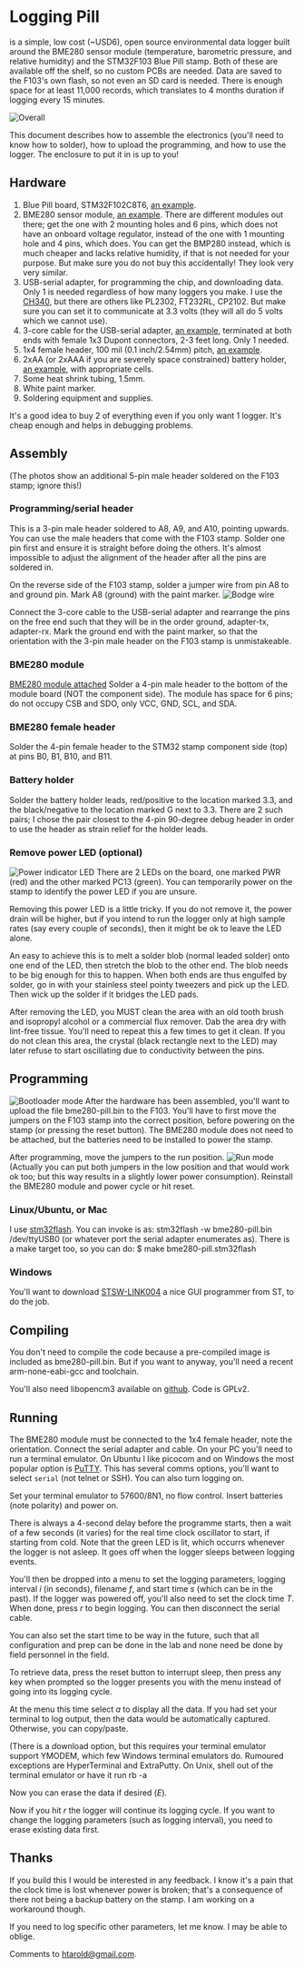 # Logging Pill
is a simple, low cost (~USD6), open source environmental data logger built
around the BME280 sensor module (temperature, barometric pressure,
and relative humidity) and the STM32F103 Blue Pill stamp.  Both of
these are available off the shelf, so no custom PCBs are needed.
Data are saved to the F103's own flash, so not even an SD card
is needed.  There is enough space for at least 11,000 records,
which translates to 4 months duration if logging every 15 minutes.

![Overall](pics/0-overall.jpg)

This document describes how to assemble the electronics (you'll
need to know how to solder), how to upload the programming, and
how to use the logger.  The enclosure to put it in is up to you!

## Hardware
1. Blue Pill board, STM32F102C8T6, [an example](https://www.aliexpress.com/item/32326304541.html).
2. BME280 sensor module,
[an example](https://www.aliexpress.com/item/4001098967210.html).  There
are different modules out there; get the one with 2 mounting holes
and 6 pins, which does not have an onboard voltage regulator,
instead of the one with 1 mounting hole and 4 pins, which does. You
can get the BMP280 instead, which is much cheaper and lacks relative
humidity, if that is not needed for your purpose.  But make sure
you do not buy this accidentally!  They look very very similar.
3. USB-serial adapter, for programming the chip, and downloading
data.  Only 1 is needed regardless of how many loggers you make.
I use the [CH340](https://www.aliexpress.com/item/1005001552181234.html),
but there are others like PL2302, FT232RL,
CP2102.  But make sure you can set it to communicate at 3.3
volts (they will all do 5 volts which we cannot use).
4. 3-core cable for the USB-serial adapter,
[an example](https://www.aliexpress.com/item/32633633708.html),
terminated at both ends with female 1x3 Dupont connectors,
2-3 feet long.  Only 1 needed.
5. 1x4 female header, 100 mil (0.1 inch/2.54mm) pitch,
[an example](https://www.aliexpress.com/item/32821638049.html).
6. 2xAA (or 2xAAA if you are severely space constrained) battery
holder,
[an example](https://www.aliexpress.com/item/32818907820.html), with
appropriate cells.
7. Some heat shrink tubing, 1.5mm.
8. White paint marker.
9. Soldering equipment and supplies.

It's a good idea to buy 2 of everything even if you only want 1
logger.  It's cheap enough and helps in debugging problems.

## Assembly
(The photos show an additional 5-pin male header soldered on the F103
stamp; ignore this!)

### Programming/serial header

This is a 3-pin male header soldered to A8,
A9, and A10, pointing upwards.  You can use the male headers that
come with the F103 stamp.  Solder one pin first and ensure it is
straight before doing the others.  It's almost impossible to adjust
the alignment of the header after all the pins are soldered in.

On the reverse side of the F103 stamp, solder a jumper wire from
pin A8 to and ground pin.  Mark A8 (ground) with the paint marker.
![Bodge wire](pics/4-jumper.jpg)

Connect the 3-core cable to the USB-serial adapter and rearrange
the pins on the free end such that they will be in the order
ground, adapter-tx, adapter-rx.  Mark the ground end with the
paint marker, so that the orientation with the 3-pin male header
on the F103 stamp is unmistakeable.

### BME280 module
[BME280 module attached](pics/1-ready)
Solder a 4-pin male header to the bottom of the module board
(NOT the component side).
The module has space for 6 pins; do not occupy CSB and SDO, only VCC, GND,
SCL, and SDA.

### BME280 female header
Solder the 4-pin female header to the STM32 stamp component side
(top) at pins B0, B1, B10, and B11.

### Battery holder
Solder the battery holder leads, red/positive to the location
marked 3.3, and the black/negative to the location marked G next
to 3.3.  There are 2 such pairs; I chose the pair closest to the
4-pin 90-degree debug header in order to use the header as
strain relief for the holder leads.

### Remove power LED (optional)
![Power indicator LED](pics/6-led.jpg)
There are 2 LEDs on the board, one marked PWR (red) and the
other marked PC13 (green).  You can temporarily power on the
stamp to identify the power LED if you are unsure.

Removing this power LED is a little tricky.  If you do not remove it,
the power drain will be higher, but if you intend to run the
logger only at high sample rates (say every couple of seconds),
then it might be ok to leave the LED alone.

An easy to achieve this is to melt a solder blob (normal leaded solder)
onto one end of the LED, then stretch the blob to the other end.
The blob needs to be big enough for this to happen.  When both ends
are thus engulfed by solder, go in with your stainless steel pointy
tweezers and pick up the LED.  Then wick up the solder if it
bridges the LED pads.

After removing the LED, you MUST clean the area with an old tooth
brush and isopropyl alcohol or a commercial flux remover.
Dab the area dry with lint-free tissue.  You'll need to repeat this
a few times to get it clean.  If you do not clean this area, the
crystal (black rectangle next to the LED) may later refuse to
start oscillating due to conductivity between the pins.

## Programming
![Bootloader mode](pics/5-boot-mode.jpg)
After the hardware has been assembled, you'll want to upload the file
    bme280-pill.bin
to the F103.
You'll have to first move the jumpers on the F103 stamp into the
correct position, before powering on the stamp 
(or pressing the reset button).  The BME280
module does not need to be attached, but the batteries need to
be installed to power the stamp.

After programming, move the jumpers to the run position.
![Run mode](pics/3-run-mode.jpg)
(Actually you can put both jumpers in the low position and that
would work ok too; but this way results in a slightly lower
power consumption).
Reinstall the BME280 module and power cycle or hit reset.

### Linux/Ubuntu, or Mac
I use [stm32flash](https://github.com/stm32duino/stm32flash).
You can invoke is as:
    stm32flash -w bme280-pill.bin /dev/ttyUSB0
(or whatever port the serial adapter enumerates as).
There is a
    make
target too, so you can do:
    $ make bme280-pill.stm32flash

### Windows
You'll want to download
[STSW-LINK004](https://www.st.com/en/development-tools/stm32cubeprog.html)
a nice GUI programmer from ST, to do the job.

## Compiling
You don't need to compile the code because a pre-compiled image
is included as
    bme280-pill.bin.
But if you want to anyway, you'll need a recent
    arm-none-eabi-gcc
and toolchain.

You'll also need
    libopencm3
available on [github](https://github.com/libopencm3/libopencm3).
Code is GPLv2.

## Running
The BME280 module must be connected to the 1x4 female header,
note the orientation.
Connect the serial adapter and cable.  On your PC you'll need to
run a terminal emulator.  On Ubuntu I like
    picocom
and on Windows the most popular option is
[PuTTY](https://www.chiark.greenend.org.uk/~sgtatham/putty/latest.html).
This has several comms options, you'll want to select `serial`
(not telnet or SSH).  You can also turn logging on.

Set your terminal emulator to 57600/8N1, no flow control.
Insert batteries (note polarity) and power on.

There is always a 4-second delay before the programme starts, then
a wait of a few seconds (it varies) for the real time clock
oscillator to start, if starting from cold.  Note that the green
LED is lit, which occurrs whenever the logger is not asleep.  It
goes off when the logger sleeps between logging events.

You'll then be dropped into a menu to set the logging parameters,
logging interval *i* (in seconds), filename *f*, and start time
*s* (which can be in the past).  If the logger was powered off,
you'll also need to set the clock time *T*.  When done, press *r*
to begin logging.  You can then disconnect the serial cable.

You can also set the start time to be way in the future, such that
all configuration and prep can be done in the lab and none need be
done by field personnel in the field.

To retrieve data, press the reset button to interrupt sleep, then
press any key when prompted so the logger presents you with the
menu instead of going into its logging cycle.

At the menu this time select *a* to display all the data.  If you had
set your terminal to log output, then the data would be automatically
captured.  Otherwise, you can copy/paste.

(There is a *d*ownload option, but this requires your terminal
emulator support YMODEM, which few Windows terminal emulators do.
Rumoured exceptions are HyperTerminal and ExtraPutty.  On Unix,
shell out of the terminal emulator or have it run
    rb -a

Now you can erase the data if desired (*E*).

Now if you hit *r* the logger will continue its logging cycle.  If
you want to change the logging parameters (such as logging
interval), you need to erase existing data first.

## Thanks
If you build this I would be interested in any feedback.  I know
it's a pain that the clock time is lost whenever power is
broken; that's a consequence of there not being a backup battery on
the stamp.  I am working on a workaround though.

If you need to log specific other parameters, let me know.  I
may be able to oblige.

Comments to htarold@gmail.com.
